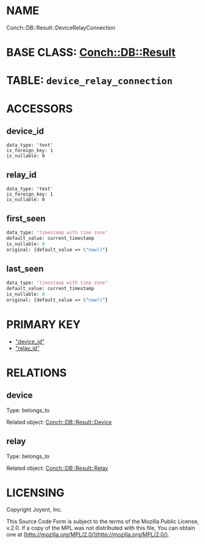 # NAME

Conch::DB::Result::DeviceRelayConnection

# BASE CLASS: [Conch::DB::Result](https://metacpan.org/pod/Conch::DB::Result)

# TABLE: `device_relay_connection`

# ACCESSORS

## device\_id

```
data_type: 'text'
is_foreign_key: 1
is_nullable: 0
```

## relay\_id

```
data_type: 'text'
is_foreign_key: 1
is_nullable: 0
```

## first\_seen

```perl
data_type: 'timestamp with time zone'
default_value: current_timestamp
is_nullable: 0
original: {default_value => \"now()"}
```

## last\_seen

```perl
data_type: 'timestamp with time zone'
default_value: current_timestamp
is_nullable: 0
original: {default_value => \"now()"}
```

# PRIMARY KEY

- ["device\_id"](#device_id)
- ["relay\_id"](#relay_id)

# RELATIONS

## device

Type: belongs\_to

Related object: [Conch::DB::Result::Device](https://metacpan.org/pod/Conch::DB::Result::Device)

## relay

Type: belongs\_to

Related object: [Conch::DB::Result::Relay](https://metacpan.org/pod/Conch::DB::Result::Relay)

# LICENSING

Copyright Joyent, Inc.

This Source Code Form is subject to the terms of the Mozilla Public License,
v.2.0. If a copy of the MPL was not distributed with this file, You can obtain
one at [http://mozilla.org/MPL/2.0/](http://mozilla.org/MPL/2.0/).
